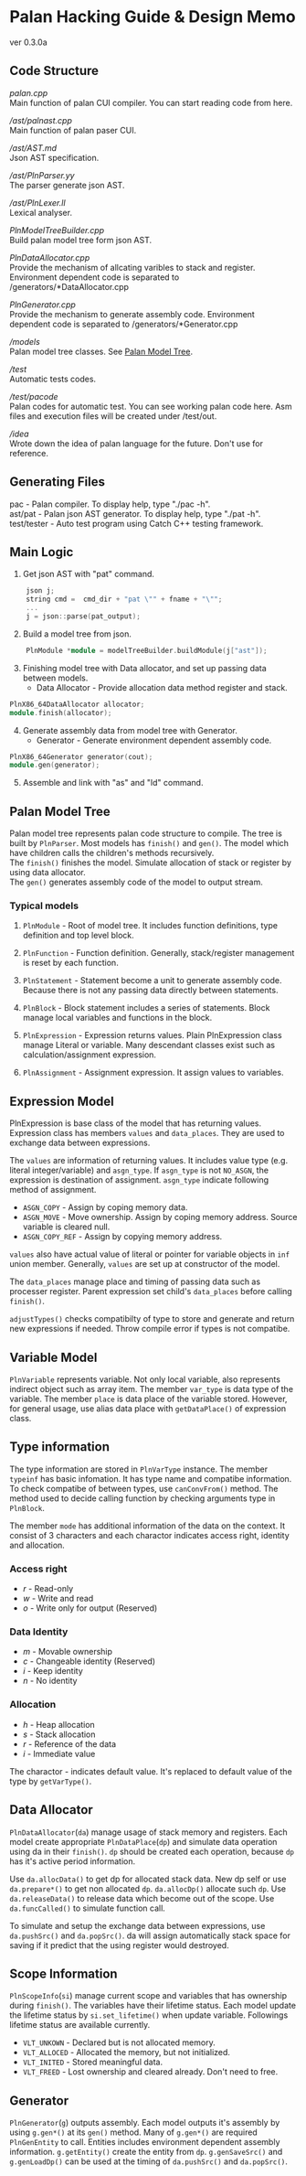 Palan Hacking Guide & Design Memo
===================

ver 0.3.0a

Code Structure
--------------
*palan.cpp*  
	Main function of palan CUI compiler.
	You can start reading code from here.

*/ast/palnast.cpp*  
	Main function of palan paser CUI.

*/ast/AST.md*  
	Json AST specification.

*/ast/PlnParser.yy*  
	The parser generate json AST.

*/ast/PlnLexer.ll*  
	Lexical analyser.

*PlnModelTreeBuilder.cpp*  
	Build palan model tree form json AST.

*PlnDataAllocator.cpp*  
	Provide the mechanism of allcating varibles to stack and register.
	Environment dependent code is separated to /generators/*DataAllocator.cpp 

*PlnGenerator.cpp*  
	Provide the mechanism to generate assembly code.
	Environment dependent code is separated to /generators/*Generator.cpp 
	
*/models*  
	Palan model tree classes. See [Palan Model Tree](#PMT).

*/test*  
	Automatic tests codes.

*/test/pacode*  
	Palan codes for automatic test.
	You can see working palan code here.
	Asm files and execution files will be created under /test/out.

*/idea*  
	Wrote down the idea of palan language for the future.
	Don't use for reference.

Generating Files
----------------
pac - Palan compiler. To display help, type "./pac -h".  
ast/pat - Palan json AST generator. To display help, type "./pat -h".  
test/tester - Auto test program using Catch C++ testing framework.  

Main Logic
----------
1.  Get json AST with "pat" command.
```cpp
	json j;
	string cmd =  cmd_dir + "pat \"" + fname + "\"";
	...
	j = json::parse(pat_output);
```

2.  Build a model tree from json.
```cpp
	PlnModule *module = modelTreeBuilder.buildModule(j["ast"]);
```

3.  Finishing model tree with Data allocator, and set up passing data between models.
    *   Data Allocator - Provide allocation data method register and stack.
```cpp
PlnX86_64DataAllocator allocator;
module.finish(allocator);
```

4.  Generate assembly data from model tree with Generator.
    *   Generator - Generate environment dependent assembly code.
```cpp
PlnX86_64Generator generator(cout);
module.gen(generator);
```

5.  Assemble and link with "as" and "ld" command.

Palan Model Tree<a name="PMT"></a>
----------------
Palan model tree represents palan code structure to compile.
The tree is built by `PlnParser`. Most models has `finish()` and `gen()`.
The model which have children calls the children's methods recursively.  
The `finish()` finishes the model. Simulate allocation of stack or register by using data allocator.  
The `gen()` generates assembly code of the model to output stream.  

### Typical models 
1.  `PlnModule` - Root of model tree. It includes function definitions, type definition and top level block.

2.  `PlnFunction` - Function definition. Generally, stack/register management is reset by each function.

3.  `PlnStatement` - Statement become a unit to generate assembly code. Because there is not any passing data directly between statements.

4.  `PlnBlock` - Block statement includes a series of statements. Block manage local variables and functions in the block.

5.  `PlnExpression` - Expression returns values. Plain PlnExpression class manage Literal or variable.
    Many descendant classes exist such as calculation/assignment expression.

6.  `PlnAssignment` - Assignment expression. It assign values to variables.

Expression Model
----------------
PlnExpression is base class of the model that has returning values.
Expression class has members `values` and `data_places`.
They are used to exchange data between expressions.

The `values` are information of returning values.
It includes value type (e.g. literal integer/variable) and `asgn_type`.
If `asgn_type` is not `NO_ASGN`, the expression is destination of assignment.
`asgn_type` indicate following method of assignment.  

*   `ASGN_COPY` - Assign by coping memory data.
*   `ASGN_MOVE` - Move ownership. Assign by coping memory address. Source variable is cleared null.
*   `ASGN_COPY_REF` - Assign by copying memory address.

`values` also have actual value of literal or pointer for variable objects in `inf` union member.
Generally, `values` are set up at constructor of the model.

The `data_places` manage place and timing of passing data such as processer register.
Parent expression set child's `data_places` before calling `finish()`.

`adjustTypes()` checks compatibilty of type to store and generate and return new expressions if needed.
Throw compile error if types is not compatibe.

Variable Model
--------------
`PlnVariable` represents variable. Not only local variable, also represents indirect object such as array item.
The member `var_type` is data type of the variable.
The member `place` is data place of the variable stored.
However, for general usage, use alias data place with `getDataPlace()` of expression class.

Type information
-----------------
The type information are stored in `PlnVarType` instance.
The member `typeinf` has basic infomation. It has type name and compatibe information.
To check compatibe of between types, use `canConvFrom()` method. The method used to decide calling function by checking arguments type in `PlnBlock`.

The member `mode` has additional information of the data on the context.
It consist of 3 characters and each charactor indicates access right, identity and allocation.

### Access right
*   *r* - Read-only
*   *w* - Write and read
*   *o* - Write only for output (Reserved)

### Data Identity
*   *m* - Movable ownership
*   *c* - Changeable identity (Reserved)
*   *i* - Keep identity
*   *n* - No identity

### Allocation
*   *h* - Heap allocation
*   *s* - Stack allocation
*   *r* - Reference of the data
*   *i* - Immediate value

The charactor *-* indicates default value. It's replaced to default value of the type by `getVarType()`.

Data Allocator
--------------
`PlnDataAllocator`(`da`) manage usage of stack memory and registers.
Each model create appropriate `PlnDataPlace`(`dp`) and simulate data operation
using da in their `finish()`. `dp` should be created each operation,
because `dp` has it's active period information.

Use `da.allocData()` to get dp for allocated stack data.
New dp self or use `da.prepare*()` to get non allocated `dp`.
`da.allocDp()` allocate such `dp`.
Use `da.releaseData()` to release data which become out of the scope.
Use `da.funcCalled()` to simulate function call.

To simulate and setup the exchange data between expressions, use `da.pushSrc()` and `da.popSrc()`.
da will assign automatically stack space for saving if it predict that the using register would destroyed.

Scope Information
-----------------
`PlnScopeInfo`(`si`) manage current scope and variables that has ownership during `finish()`.
The variables have their lifetime status.
Each model update the lifetime status by `si.set_lifetime()` when update variable.
Followings lifetime status are available currently.

*   `VLT_UNKOWN` - Declared but is not allocated memory.
*   `VLT_ALLOCED` - Allocated the memory, but not initialized.
*   `VLT_INITED` - Stored meaningful data.
*   `VLT_FREED` - Lost ownership and cleared already. Don't need to free.

Generator
---------
`PlnGenerator`(`g`) outputs assembly.
Each model outputs it's assembly by using `g.gen*()` at its `gen()` method.
Many of `g.gen*()` are required `PlnGenEntity` to call.
Entities includes environment dependent assembly information.
`g.getEntity()` create the entity from `dp`.
`g.genSaveSrc()` and `g.genLoadDp()` can be used at the timing of `da.pushSrc()` and `da.popSrc()`.
